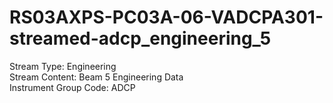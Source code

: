 # RS03AXPS-PC03A-06-VADCPA301-streamed-adcp_engineering_5

Stream Type: Engineering<br>
Stream Content: Beam 5 Engineering Data<br>
Instrument Group Code: ADCP<br>
